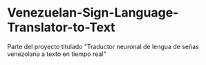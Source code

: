 # Venezuelan-Sign-Language-Translator-to-Text
Parte del proyecto titulado "Traductor neuronal de lengua de señas venezolana a texto en tiempo real"
